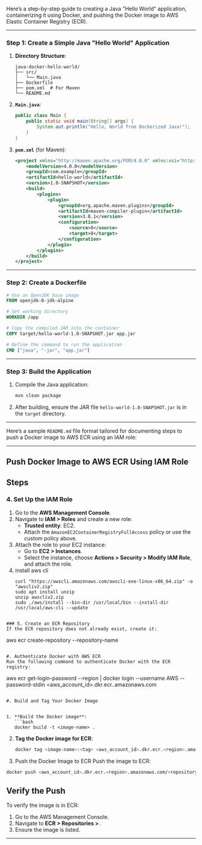 Here’s a step-by-step guide to creating a Java "Hello World" application, containerizing it using Docker, and pushing the Docker image to AWS Elastic Container Registry (ECR).

---

### **Step 1: Create a Simple Java "Hello World" Application**

1. **Directory Structure**:
   ```
   java-docker-hello-world/
   ├── src/
   │   └── Main.java
   ├── Dockerfile
   ├── pom.xml  # For Maven
   └── README.md
   ```

2. **`Main.java`**:
   ```java
   public class Main {
       public static void main(String[] args) {
           System.out.println("Hello, World from Dockerized Java!");
       }
   }
   ```

3. **`pom.xml`** (for Maven):
   ```xml
   <project xmlns="http://maven.apache.org/POM/4.0.0" xmlns:xsi="http://www.w3.org/2001/XMLSchema-instance" xsi:schemaLocation="http://maven.apache.org/POM/4.0.0 http://maven.apache.org/xsd/maven-4.0.0.xsd">
       <modelVersion>4.0.0</modelVersion>
       <groupId>com.example</groupId>
       <artifactId>hello-world</artifactId>
       <version>1.0-SNAPSHOT</version>
       <build>
           <plugins>
               <plugin>
                   <groupId>org.apache.maven.plugins</groupId>
                   <artifactId>maven-compiler-plugin</artifactId>
                   <version>3.8.1</version>
                   <configuration>
                       <source>8</source>
                       <target>8</target>
                   </configuration>
               </plugin>
           </plugins>
       </build>
   </project>
   ```

---

### **Step 2: Create a Dockerfile**

```dockerfile
# Use an OpenJDK base image
FROM openjdk:8-jdk-alpine

# Set working directory
WORKDIR /app

# Copy the compiled JAR into the container
COPY target/hello-world-1.0-SNAPSHOT.jar app.jar

# Define the command to run the application
CMD ["java", "-jar", "app.jar"]
```

---

### **Step 3: Build the Application**

1. Compile the Java application:
   ```bash
   mvn clean package
   ```

2. After building, ensure the JAR file `hello-world-1.0-SNAPSHOT.jar` is in the `target` directory.

---


Here’s a sample `README.md` file format tailored for documenting steps to push a Docker image to AWS ECR using an IAM role:

---

## Push Docker Image to AWS ECR Using IAM Role

## Steps

### 4. Set Up the IAM Role

1. Go to the **AWS Management Console**.
2. Navigate to **IAM > Roles** and create a new role:
   - **Trusted entity**: EC2.
   - Attach the `AmazonEC2ContainerRegistryFullAccess` policy or use the custom policy above.
3. Attach the role to your EC2 instance:
   - Go to **EC2 > Instances**.
   - Select the instance, choose **Actions > Security > Modify IAM Role**, and attach the role.
4. install aws cli
   ```
   curl "https://awscli.amazonaws.com/awscli-exe-linux-x86_64.zip" -o "awscliv2.zip"
   sudo apt install unzip
   unzip awscliv2.zip
   sudo ./aws/install --bin-dir /usr/local/bin --install-dir /usr/local/aws-cli --update
   
  ```

### 5. Create an ECR Repository
If the ECR repository does not already exist, create it:

```
aws ecr create-repository --repository-name <repository-name>
```

#. Authenticate Docker with AWS ECR
Run the following command to authenticate Docker with the ECR registry:
```
aws ecr get-login-password --region <region> | docker login --username AWS --password-stdin <aws_account_id>.dkr.ecr.<region>.amazonaws.com
```

#. Build and Tag Your Docker Image


1. **Build the Docker image**:
   ```bash
   docker build -t <image-name> .
   ```
2. **Tag the Docker image for ECR**:
   ```bash
   docker tag <image-name>:<tag> <aws_account_id>.dkr.ecr.<region>.amazonaws.com/<repository-name>:<tag>
   ```



3. Push the Docker Image to ECR
Push the image to ECR:
```bash
docker push <aws_account_id>.dkr.ecr.<region>.amazonaws.com/<repository-name>:<tag>
```


## Verify the Push
To verify the image is in ECR:
1. Go to the AWS Management Console.
2. Navigate to **ECR > Repositories > <repository-name>**.
3. Ensure the image is listed.

---


